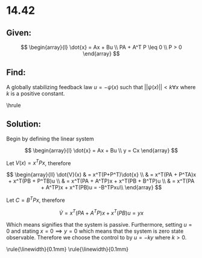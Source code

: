 # 14.42

## Given:
$$
\begin{array}{l}
    \dot{x} = Ax + Bu \\
    PA + A^T P \leq 0 \\
    P > 0
\end{array}
$$

## Find:
A globally stabilizing feedback law $u=-\psi (x)$ such that $||\psi (x)|| < k \forall x$ where $k$ is a positive constant.

\hrule
## Solution:
Begin by defining the linear system

$$
\begin{array}{l}
    \dot{x} = Ax + Bu \\
    y = Cx
\end{array}
$$

Let $V(x) = x^T P x$, therefore

$$
\begin{array}{ll}
    \dot{V}(x) & = x^T(P+P^T)\dot{x} \\
               & = x^T(PA + P^TA)x + x^T(PB + P^TB)u \\
               & = x^T(PA + A^TP)x + x^T(PB + B^TP)u \\
               & = x^T(PA + A^TP)x + x^T(PB)u  = -B^TPxu\\
\end{array}
$$

Let $C=B^TPx$, therefore

$$
    \dot{V} = x^T(PA + A^TP)x + x^T(PB)u  = yx
$$

Which means signifies that the system is passive. Furthermore, setting $u=0$ and stating $x=0 \implies y=0$ which means that the system is zero state observable. Therefore we choose the control to by $u = -ky$ where $k > 0$.

\rule{\linewidth}{0.1mm}
\rule{\linewidth}{0.1mm}
